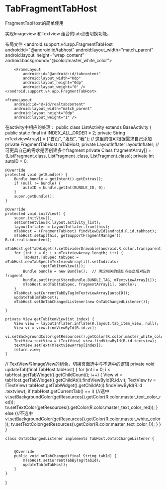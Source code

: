 # TabFragmentTabHost
FragmentTabHost的简单使用

实现Imageview 和Textview 组合的tab点击切换功能，

布局文件
 <android.support.v4.app.FragmentTabHost
        android:id="@android:id/tabhost"
        android:layout_width="match_parent"
        android:layout_height="wrap_content"
        android:background="@color/master_white_color">

        <FrameLayout
            android:id="@android:id/tabcontent"
            android:layout_width="0dp"
            android:layout_height="0dp"
            android:layout_weight="0" />
    </android.support.v4.app.FragmentTabHost>

    <FrameLayout
        android:id="@+id/realtabcontent"
        android:layout_width="match_parent"
        android:layout_height="0dp"
        android:layout_weight="1" />
        
在activity中相应的处理：
public class ListActivity extends BaseActivity {
    public static final int INDEX_ALL_ORDER = 2;
    private String mTextviewArray[] = {"首页", "发现", "我"};   // 这里的值可根据需求自己添加
    private FragmentTabHost mTabHost;
    private LayoutInflater layoutInflater;
    //  可更具自己的需求是否创建多个fragment
    private Class fragmentArray[] = {ListFragment.class, ListFragment
            .class, ListFragment.class};
    private int autoID = 0;

    @Override
    protected void getBundle() {
        Bundle bundle = getIntent().getExtras();
        if (null != bundle) {
            autoID = bundle.getInt(BUNDLE_ID, 0);
        }
        super.getBundle();
    }

    @Override
    protected void initView() {
        super.initView();
        setContentView(R.layout.activity_list);
        layoutInflater = LayoutInflater.from(this);
        mTabHost = (FragmentTabHost) findViewById(android.R.id.tabhost);
        mTabHost.setup(this, getSupportFragmentManager(), R.id.realtabcontent);
        mTabHost.getTabWidget().setDividerDrawable(android.R.color.transparent);
        for (int i = 0; i < mTextviewArray.length; i++) {
            TabHost.TabSpec tabSpec = mTabHost.newTabSpec(mTextviewArray[i]).setIndicator
                    (getTabItemView(i));
            Bundle bundle = new Bundle();  // 绑定相关的值到点击之后对应的fragment
            bundle.putString(StoreBundle.BUNDLE_TAG, mTextviewArray[i]);
            mTabHost.addTab(tabSpec, fragmentArray[i], bundle);
        }
        mTabHost.setCurrentTabByTag(mTextviewArray[autoID]);
        updateTab(mTabHost);
        mTabHost.setOnTabChangedListener(new OnTabChangedListener());

    }

    private View getTabItemView(int index) {
        View view = layoutInflater.inflate(R.layout.tab_item_view, null);
        View vi = view.findViewById(R.id.vi);
        vi.setBackgroundColor(getResources().getColor(R.color.master_white_color));
        TextView textView = (TextView) view.findViewById(R.id.textview);
        textView.setText(mTextviewArray[index]);
        return view;
    }
  // TextView与ImageView的组合，切换页面选中与不选中的逻辑
    private void updateTab(final TabHost tabHost) {
        for (int i = 0; i < tabHost.getTabWidget().getChildCount(); i++) {
            View vi = tabHost.getTabWidget().getChildAt(i).findViewById(R.id.vi);
            TextView tv = (TextView) tabHost.getTabWidget().getChildAt(i).findViewById(R.id
                    .textview);
            if (tabHost.getCurrentTab() == i) {//选中
                vi.setBackgroundColor(getResources().getColor(R.color.master_text_color_red));
                tv.setTextColor(getResources().getColor(R.color.master_text_color_red));
            } else {//不选中
                vi.setBackgroundColor(getResources().getColor(R.color.master_white_color));
                tv.setTextColor(getResources().getColor(R.color.master_text_color_1));
            }
        }
    }

    class OnTabChangedListener implements TabHost.OnTabChangeListener {


        @Override
        public void onTabChanged(final String tabId) {
            mTabHost.setCurrentTabByTag(tabId);
            updateTab(mTabHost);
        }
    }

}

